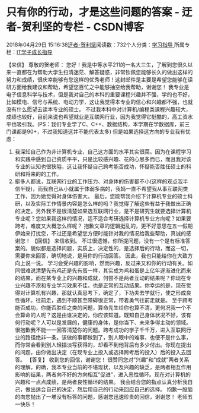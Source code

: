 
# 只有你的行动，才是这些问题的答案 - 迂者-贺利坚的专栏 - CSDN博客

2018年04月29日 15:16:38[迂者-贺利坚](https://me.csdn.net/sxhelijian)阅读数：732个人分类：[学习指导																](https://blog.csdn.net/sxhelijian/article/category/1106461)
所属专栏：[IT学子成长指导](https://blog.csdn.net/column/details/itstudy.html)



【来信】
尊敬的贺老师：
您好！我是中等水平211的一名大三生，了解到您很久以来一直都在为帮助大学生扫清迷茫、解答疑惑，非常钦佩您能够长久的做出这样的努力和成绩，很庆幸能够有您这样的优秀老师！这封邮件是主要是希望您能够在读研方面给我建议和帮助，希望您百忙之中能够抽空给我帮助，谢谢您！
我专业是电子信息科学与技术，但是我对自己的本科的重要课程兴趣并不强，学的也不好，比如模电、信号与系统、电动力学，这让我觉得本专业的信心和兴趣都不强，也就没有什么愿望去读本专业的硕士。
不过我本科中对计算机/编程类课程兴趣较大，成绩也较好，目前来说也希望就业是互联网行业，因为我觉得它挺酷的，高工资水平也吸引我。(PS：我们专业学了C、C++、数据结构，本学期在学数据库，前三门课都是90+，不过我知道这并不能代表太多)
但是如果选择这方向的专业我有忧虑：
1. 我深知自己作为非计算机专业，自己这方面的水平其实很菜。因为在课程学习和实践中感到自己资质平平，只是比较感兴趣、花的心思多而已，而且我对该专业的认知也很狭隘，这让我怀疑自己跨考能否成功，怀疑能否胜任硕士的科研和将来的的工作。
2. 挺多人都说，互联网行业的工作压力、对身体的伤害都不小(这样的观点我半信半疑)，而我自己从小就属于体弱多病的，我妈一直不希望我从事互联网类工作，因为她觉得对身体伤害大。
最后，您能帮我介绍下计算机专业的硕士科研，以及实际工作情景内容是怎么样的吗？我觉得了解这些有益于我做出正确的决定。另外我不是很清楚如果选互联网行业，是不是研究生就要选择计算机专业呢？您如果我这样的情况，适不适合考研选择计算机专业方向呢？如果要跨考，难度又大概怎么样呢？
抱歉文章的逻辑挺乱的，更不好意思在五一假期伊始来打扰您，不过还是希望您方便时能针对我的情况给我些帮助，真诚的感谢您！
【回信】
来信收到。
不过很遗憾，你所提问题，没有一个是有标准答案的。貌似都是选择问题，实质上，决定性的，是选择后的行动，而这一切，需要你来回答，确切地说，是用你的行动回答。
因此，我也只能给你在大致方向上说一说。
学习会受兴趣的影响，然而兴趣，反过来又和你的行动有关。如同很难说清楚先有鸡还是先有蛋一样，其实成为鸡和蛋是上亿年逐渐进化而来的结果，而在某专业上的兴趣和成就，何尝不是两者互动的结果呢？你现在专业兴趣不浓和专业学习效果不佳，也是正常的互动结果。你幸运的是，现在觉得对计算机有兴趣，那就认真思考下，确定了，下功夫去学就行，使之形成良性循环。往前走，遇到不顺甚至障碍很正常，带着勇气往前走就是。
至于跨考能否成功，你能否胜任之类的问题，算命先生给你也算不清，更何况我一个不会算命的人呢？这是由谁决定的，你应该知道。既知自己身体状况不好，该有何行动呢？人可以是发展的，健康的身体，是你当下、未来争得主动的领域。
很抱歉我不能一一回答清楚你的问题。跨考成功的学子千千万，进入互联网行业的路径绝非一条。该做的事都做到了，别人眼中的难事，也便不是什么事，而你常会看到别人轻描淡写获得的，却看不到他背后有多少付出。你现在提出的问题，由你做出决定（在现专业上投入或选择跨考后的投入）后的投入去回答。
【答复】
收到您的回信，谢谢您！
很赞同您对”兴趣”和”成就”两者关系的理解，的确，我本专业当前的不堪现状，以及兴趣的缺乏，是两者相互作用影响的结果，两者向不好的方向相互”促进”，进入恶性循环。现在对计算机的兴趣和一点点成绩，是两者良性循环的结果。
我会结合您的指点认真分析我自己，做出适合自己的决定，然后用自己的行动来回应自己的选择。
抱歉一股脑的向您抛出了一堆没有标答的问题，感谢您迅速珍贵的回信，谢谢您！
老师五一快乐！

